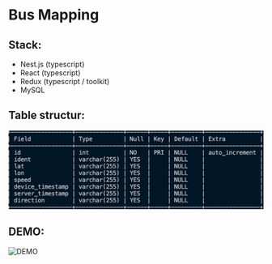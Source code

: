 # Bus Mapping

## Stack:

- Nest.js (typescript)
- React (typescript)
- Redux (typescript / toolkit)
- MySQL

## Table structur:

![img](./assets//table_structur.png)

## DEMO:

![DEMO](./assets/demo.gif)
